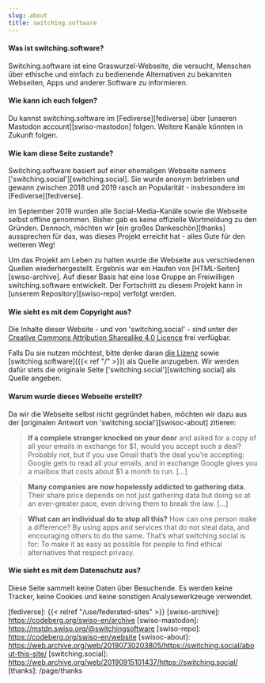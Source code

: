 ```yaml
---
slug: about
title: switching.software
---
```


#### Was ist switching.software?

Switching.software ist eine Graswurzel-Webseite, die versucht, Menschen über ethische und einfach zu bedienende Alternativen zu bekannten Webseiten, Apps und anderer Software zu informieren. 

#### Wie kann ich euch folgen?

Du kannst switching.software im [Fediverse][fediverse] über [unseren Mastodon account][swiso-mastodon] folgen. Weitere Kanäle könnten in Zukunft folgen.

#### Wie kam diese Seite zustande?

Switching.software basiert auf einer ehemaligen Webseite namens ['switching.social'][switching.social]. Sie wurde anonym betrieben und gewann zwischen 2018 und 2019 rasch an Popularität - insbesondere im [Fediverse][fediverse].

Im September 2019 wurden alle Social-Media-Kanäle sowie die Webseite selbst offline genommen. Bisher gab es keine offizielle Wortmeldung zu den Gründen. Dennoch, möchten wir [ein großes Dankeschön][thanks] aussprechen für das, was dieses Projekt erreicht hat - alles Gute für den weiteren Weg!

Um das Projekt am Leben zu halten wurde die Webseite aus verschiedenen Quellen wiederhergestellt. Ergebnis war ein Haufen von [HTML-Seiten][swiso-archive]. Auf dieser Basis hat eine lose Gruppe an Freiwilligen switching.software entwickelt. Der Fortschritt zu diesem Projekt kann in [unserem Repository][swiso-repo] verfolgt werden.

#### Wie sieht es mit dem Copyright aus?

Die Inhalte dieser Website - und von 'switching.social' - sind unter der [Creative Commons Attribution Sharealike 4.0 Licence][cc] frei verfügbar. 

Falls Du sie nutzen möchtest, bitte denke daran [die Lizenz][cc] sowie [switching.software]({{< ref "/" >}}) als Quelle anzugeben. Wir werden dafür stets die originale Seite ['switching.social'][switching.social] als Quelle angeben.

#### Warum wurde dieses Webseite erstellt?

Da wir die Webseite selbst nicht gegründet haben, möchten wir dazu aus der [originalen Antwort von 'switching.social'][swisoc-about] zitieren:

> **If a complete stranger knocked on your door** and asked for a copy of all your emails in exchange for $1, would you accept such a deal? Probably not, but if you use Gmail that’s the deal you’re accepting: Google gets to read all your emails, and in exchange Google gives you a mailbox that costs about $1 a month to run. [...]

> **Many companies are now hopelessly addicted to gathering data.** Their share price depends on not just gathering data but doing so at an ever-greater pace, even driving them to break the law. [...]

> **What can an individual do to stop all this?** How can one person make a difference? By using apps and services that do not steal data, and encouraging others to do the same. That’s what switching.social is for: To make it as easy as possible for people to find ethical alternatives that respect privacy.

#### Wie sieht es mit dem Datenschutz aus?

Diese Seite sammelt keine Daten über Besuchende. Es werden keine Tracker, keine Cookies und keine sonstigen Analysewerkzeuge verwendet.

[cc]: https://creativecommons.org/licenses/by-sa/4.0/
[fediverse]: {{< relref "/use/federated-sites" >}}
[swiso-archive]: https://codeberg.org/swiso-en/archive
[swiso-mastodon]: https://mstdn.swiso.org/@switchingsoftware
[swiso-repo]: https://codeberg.org/swiso-en/website
[swisoc-about]: https://web.archive.org/web/20190730203805/https://switching.social/about-this-site/
[switching.social]: https://web.archive.org/web/20190915101437/https://switching.social/
[thanks]: /page/thanks